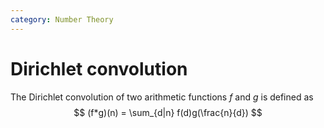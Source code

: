 ```yaml
---
category: Number Theory
---
```


<script lang="ts">
	import Proof from '$lib/component/content/Proof.svelte';
	import State from '$lib/component/content/State.svelte';
</script>

# Dirichlet convolution

<State variant="definition">

The Dirichlet convolution of two arithmetic functions $f$ and $g$ is defined as
$$
(f*g)(n) = \sum_{d|n} f(d)g(\frac{n}{d})
$$

</State>